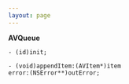 ```yaml
---
layout: page
---
```




**AVQueue**

<code>- (id)init;</code>

<code>- (void)appendItem:(AVItem*)item error:(NSError**)outError;</code>
